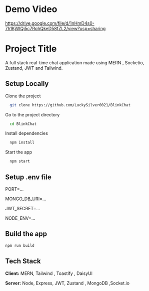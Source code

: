 # Demo Video
https://drive.google.com/file/d/1nHmD4s0-7h1KjWQj5c7RohQkeD58fZL2/view?usp=sharing


# Project Title

A full stack real-time chat application made using MERN , Socketio, Zustand, JWT and Tailwind.



## Setup Locally

Clone the project

```bash
  git clone https://github.com/LuckySilver0021/BlinkChat
```

Go to the project directory

```bash
  cd BlinkChat
```

Install dependencies

```bash
  npm install
```

Start the app

```bash
  npm start
```

## Setup .env file
PORT=...

MONGO_DB_URI=...

JWT_SECRET=...

NODE_ENV=...
## Build the app
```bash
npm run build
```


    


## Tech Stack

**Client:** MERN, Tailwind , Toastify , DaisyUI

**Server:** Node, Express, JWT, Zustand , MongoDB ,Socket.io

